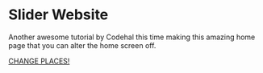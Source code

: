 # Slider Website

Another awesome tutorial by Codehal this time making this amazing home page that 
you can alter the home screen off.

[CHANGE PLACES!](https://mrdrekc.github.io/Slider-Website/)
